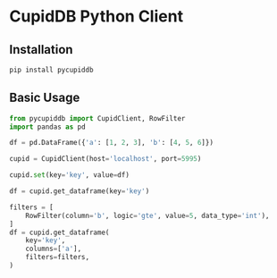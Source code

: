 # CupidDB Python Client

## Installation
```bash
pip install pycupiddb
```

## Basic Usage
```python
from pycupiddb import CupidClient, RowFilter
import pandas as pd

df = pd.DataFrame({'a': [1, 2, 3], 'b': [4, 5, 6]})

cupid = CupidClient(host='localhost', port=5995)

cupid.set(key='key', value=df)

df = cupid.get_dataframe(key='key')

filters = [
    RowFilter(column='b', logic='gte', value=5, data_type='int'),
]
df = cupid.get_dataframe(
    key='key',
    columns=['a'],
    filters=filters,
)
```
